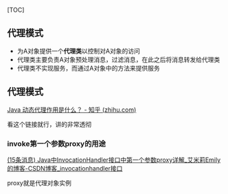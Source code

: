 [TOC]

## 代理模式

- 为A对象提供一个**代理类**以控制对A对象的访问
- 代理类主要负责A对象预处理消息，过滤消息，在此之后将消息转发给代理类
- 代理类不实现服务，而通过A对象中的方法来提供服务



## 代理模式

[Java 动态代理作用是什么？ - 知乎 (zhihu.com)](https://www.zhihu.com/question/20794107)

看这个链接就行，讲的非常透彻



### invoke第一个参数proxy的用途

[(15条消息) Java中InvocationHandler接口中第一个参数proxy详解_艾米莉Emily的博客-CSDN博客_invocationhandler接口](https://blog.csdn.net/yaomingyang/article/details/81040390)

proxy就是代理对象实例
